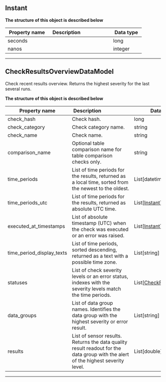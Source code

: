 
## Instant



**The structure of this object is described below**


|&nbsp;Property&nbsp;name&nbsp;|&nbsp;Description&nbsp;&nbsp;&nbsp;&nbsp;&nbsp;&nbsp;&nbsp;&nbsp;&nbsp;&nbsp;&nbsp;&nbsp;&nbsp;&nbsp;&nbsp;&nbsp;&nbsp;&nbsp;&nbsp;&nbsp;&nbsp;|&nbsp;Data&nbsp;type&nbsp;|
|---------------|---------------------------------|-----------|
|seconds||long|
|nanos||integer|


___

## CheckResultsOverviewDataModel
Check recent results overview. Returns the highest severity for the last several runs.


**The structure of this object is described below**


|&nbsp;Property&nbsp;name&nbsp;|&nbsp;Description&nbsp;&nbsp;&nbsp;&nbsp;&nbsp;&nbsp;&nbsp;&nbsp;&nbsp;&nbsp;&nbsp;&nbsp;&nbsp;&nbsp;&nbsp;&nbsp;&nbsp;&nbsp;&nbsp;&nbsp;&nbsp;|&nbsp;Data&nbsp;type&nbsp;|
|---------------|---------------------------------|-----------|
|check_hash|Check hash.|long|
|check_category|Check category name.|string|
|check_name|Check name.|string|
|comparison_name|Optional table comparison name for table comparison checks only.|string|
|time_periods|List of time periods for the results, returned as a local time, sorted from the newest to the oldest.|List[datetime]|
|time_periods_utc|List of time periods for the results, returned as absolute UTC time.|List[[Instant](#instant)]|
|executed_at_timestamps|List of absolute timestamp (UTC) when the check was executed or an error was raised.|List[[Instant](#instant)]|
|time_period_display_texts|List of time periods, sorted descending, returned as a text with a possible time zone.|List[string]|
|statuses|List of check severity levels or an error status, indexes with the severity levels match the time periods.|List[[CheckResultStatus](./check_results.md#checkresultstatus)]|
|data_groups|List of data group names. Identifies the data group with the highest severity or error result.|List[string]|
|results|List of sensor results. Returns the data quality result readout for the data group with the alert of the highest severity level.|List[double]|


___

